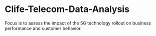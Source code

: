 # Clife-Telecom-Data-Analysis
Focus is to assess the impact of the  5G technology rollout on business performance and customer behavior.
